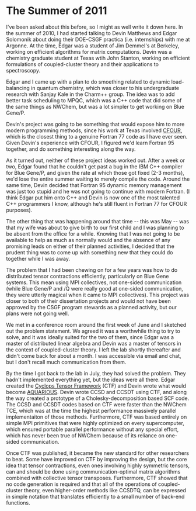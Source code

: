 # The Summer of 2011

I've been asked about this before, so I might as well write it down here.  In the summer of 2010, I had started talking to Devin Matthews and Edgar Solomonik about doing their DOE-CSGF practica (i.e. internships) with me at Argonne.  At the time, Edgar was a student of Jim Demmel's at Berkeley, working on efficient algorithms for matrix computations.  Devin was a chemistry graduate student at Texas wtih John Stanton, working on efficient formulations of coupled-cluster theory and their applications to spectroscopy.

Edgar and I came up with a plan to do smoething related to dynamic load-balancing in quantum chemistry, which was closer to his undergraduate research with Sanjay Kale in the Charm++ group.  The idea was to add better task scheduling to MPQC, which was a C++ code that did some of the same things as NWChem, but was a lot simpler to get working on Blue Gene/P.

Devin's project was going to be something that would expose him to more modern programming methods, since his work at Texas involved [CFOUR](http://www.cfour.de/), which is the closest thing to a genuine Fortran 77 code as I have ever seen.  Given Devin's experience with CFOUR, I figured we'd learn Fortran 95 together, and do something interesting along the way.

As it turned out, neither of these project ideas worked out.  After a week or two, Edgar found that he couldn't get past a bug in the IBM C++ compiler for Blue Gene/P, and given the rate at which those got fixed (2-3 months), we'd lose the entire summer waiting to merely compile the code.  Around the same time, Devin decided that Fortran 95 dynamic memory management was just too stupid and he was not going to continue with modern Fortran.  (I think Edgar put him onto C++ and Devin is now one of the most talented C++ programmers I know, although he's still fluent in Fortran 77 for CFOUR purposes).

The other thing that was happening around that time -- this was May -- was that my wife was about to give birth to our first child and I was planning to be absent from the office for a while.  Knowing that I was not going to be available to help as much as normally would and the absence of any promising leads on either of their planned activities, I decided that the prudent thing was to come up with something new that they could do together while I was away.

The problem that I had been chewing on for a few years was how to do distributed tensor contractions efficiently, particularly on Blue Gene systems.  This mean using MPI collectives, not one-sided communication (while Blue Gene/P and /Q were really good at one-sided communication, they were utterly magical when it came to MPI collectives).  This project was closer to both of their dissertation projects and would not have been approved by the CSGF program stewards as a planned activity, but our plans were not going well.

We met in a conference room around the first week of June and I sketched out the problem statement.  We agreed it was a worthwhile thing to try to solve, and it was ideally suited for the two of them, since Edgar was a master of distributed linear algebra and Devin was a master of tensors in the context of coupled-cluster theory.  I left the lab shortly thereafter and didn't come back for about a month.  I was accessible via email and chat, but I don't recall much communication from them.

By the time I got back to the lab in July, they had solved the problem.  They hadn't implemented everything yet, but the ideas were all there.  Edgar created the [Cyclops Tensor Framework](https://solomon2.web.engr.illinois.edu/ctf/) (CTF) and Devin wrote what would become [AQUARIOUS](https://github.com/devinamatthews/aquarius).  Devin wrote CCSD and CCSDT using CTF, and along the way created a prototype of a Cholesky-decomposition based SCF code.  The CCSD and CCSDT codes based on CTF were faster than the NWChem TCE, which was at the time the highest performance massively parallel implementaiton of those methods.  Furthermore, CTF was based entirely on simple MPI primitives that were highly optimized on every supercomputer, which ensured portable parallel performance without any special effort, which has never been true of NWChem because of its reliance on one-sided communication.

Once CTF was published, it became the new standard for other researchers to beat.  Some have improved on CTF by improving the design, but the core idea that tensor contractions, even ones involving highly symmetric tensors, can and should be done using communication-optimal matrix algorithms combined with collective tensor transposes.  Furthermore, CTF showed that no code generation is required and that all of the operations of coupled-cluster theory, even higher-order methods like CCSDTQ, can be expressed in simple notation that translates efficiently to a small number of back-end functions.
